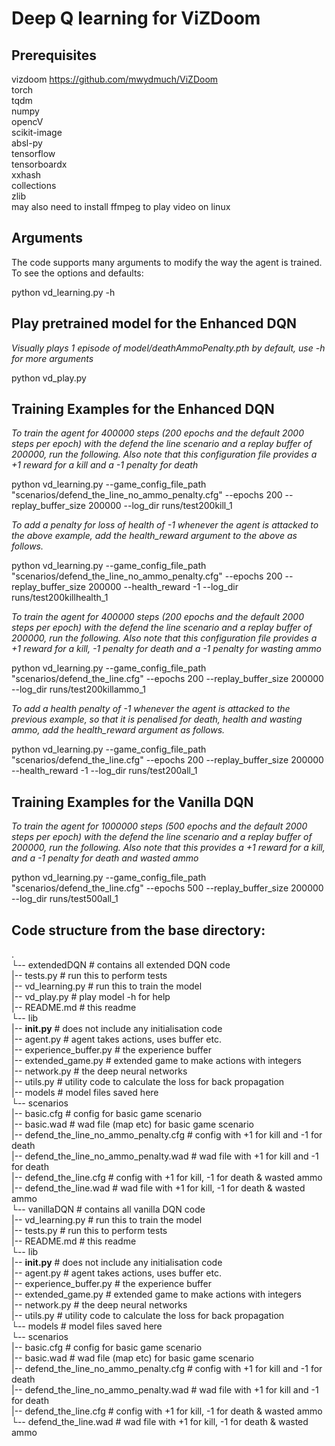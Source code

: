 # Deep Q learning for ViZDoom

## Prerequisites
vizdoom  <https://github.com/mwydmuch/ViZDoom>  
torch  
tqdm  
numpy  
opencV  
scikit-image  
absl-py  
tensorflow  
tensorboardx  
xxhash  
collections  
zlib  
may also need to install ffmpeg to play video on linux

## Arguments

The code supports many arguments to modify the way the agent is trained. To see the options and defaults:

python vd_learning.py -h

## Play pretrained model for the Enhanced DQN

*Visually plays 1 episode of model/deathAmmoPenalty.pth by default, use -h for more arguments*

python vd_play.py

## Training Examples for the Enhanced DQN

*To train the agent for 400000 steps (200 epochs and the default 2000 steps per epoch) with the defend the line scenario and a replay buffer of 200000, run the following. Also note that this configuration file provides a +1 reward for a kill and a -1 penalty for death*

python vd_learning.py --game_config_file_path "scenarios/defend_the_line_no_ammo_penalty.cfg" --epochs 200 --replay_buffer_size 200000 --log_dir runs/test200kill_1

*To add a penalty for loss of health of -1 whenever the agent is attacked to the above example, add the health_reward argument to the above as follows.*

python vd_learning.py --game_config_file_path "scenarios/defend_the_line_no_ammo_penalty.cfg" --epochs 200 --replay_buffer_size 200000 --health_reward -1 --log_dir runs/test200killhealth_1

*To train the agent for 400000 steps (200 epochs and the default 2000 steps per epoch) with the defend the line scenario and a replay buffer of 200000, run the following. Also note that this configuration file provides a +1 reward for a kill, -1 penalty for death and a -1 penalty for wasting ammo*

python vd_learning.py --game_config_file_path "scenarios/defend_the_line.cfg" --epochs 200 --replay_buffer_size 200000 --log_dir runs/test200killammo_1

*To add a health penalty of -1 whenever the agent is attacked to the previous example, so that it is penalised for death, health and wasting ammo, add the health_reward argument as follows.*

python vd_learning.py --game_config_file_path "scenarios/defend_the_line.cfg" --epochs 200 --replay_buffer_size 200000 --health_reward -1 --log_dir runs/test200all_1

## Training Examples for the Vanilla DQN

*To train the agent for 1000000 steps (500 epochs and the default 2000 steps per epoch) with the defend the line scenario and a replay buffer of 200000, run the following. Also note that this provides a +1 reward for a kill, and a -1 penalty for death and wasted ammo*

python vd_learning.py --game_config_file_path "scenarios/defend_the_line.cfg" --epochs 500 --replay_buffer_size 200000 --log_dir runs/test500all_1

## Code structure from the base directory:
.  
└-- extendedDQN                                    # contains all extended DQN code  
    |-- tests.py                                   # run this to perform tests  
    |-- vd_learning.py                             # run this to train the model  
    |-- vd_play.py                                 # play model -h for help  
    |-- README.md                                  # this readme  
    └-- lib  
        |-- __init.py__                            # does not include any initialisation code  
        |-- agent.py                               # agent takes actions, uses buffer etc.  
        |-- experience_buffer.py                   # the experience buffer  
        |-- extended_game.py                       # extended game to make actions with integers  
        |-- network.py                             # the deep neural networks  
        |-- utils.py                               # utility code to calculate the loss for back propagation  
    |-- models                                     # model files saved here  
    └-- scenarios  
        |-- basic.cfg                              # config for basic game scenario  
        |-- basic.wad                              # wad file (map etc) for basic game scenario  
        |-- defend_the_line_no_ammo_penalty.cfg    # config with +1 for kill and -1 for death  
        |-- defend_the_line_no_ammo_penalty.wad    # wad file with +1 for kill and -1 for death  
        |-- defend_the_line.cfg                    # config with +1 for kill, -1 for death & wasted ammo  
        |-- defend_the_line.wad                    # wad file with +1 for kill, -1 for death & wasted ammo  
└-- vanillaDQN                                     # contains all vanilla DQN code  
    |-- vd_learning.py                             # run this to train the model  
    |-- tests.py                                   # run this to perform tests  
    |-- README.md                                  # this readme  
    └-- lib  
        |-- __init.py__                            # does not include any initialisation code  
        |-- agent.py                               # agent takes actions, uses buffer etc.  
        |-- experience_buffer.py                   # the experience buffer  
        |-- extended_game.py                       # extended game to make actions with integers  
        |-- network.py                             # the deep neural networks  
        |-- utils.py                               # utility code to calculate the loss for back propagation  
    └-- models                                     # model files saved here  
    └-- scenarios  
        |-- basic.cfg                              # config for basic game scenario  
        |-- basic.wad                              # wad file (map etc) for basic game scenario  
        |-- defend_the_line_no_ammo_penalty.cfg    # config with +1 for kill and -1 for death  
        |-- defend_the_line_no_ammo_penalty.wad    # wad file with +1 for kill and -1 for death  
        |-- defend_the_line.cfg                    # config with +1 for kill, -1 for death & wasted ammo  
        └-- defend_the_line.wad                    # wad file with +1 for kill, -1 for death & wasted ammo  

